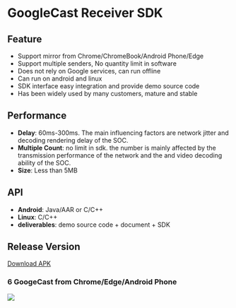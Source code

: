 # GoogleCast Receiver SDK

## Feature

* Support mirror from Chrome/ChromeBook/Android Phone/Edge
* Support multiple senders, No quantity limit in software
* Does not rely on Google services, can run offline
* Can run on android and linux
* SDK interface easy integration and provide demo source code
* Has been widely used by many customers, mature and stable

## Performance

* **Delay**: 60ms-300ms. The main influencing factors are network jitter and decoding rendering delay of the SOC.
* **Multiple Count**: no limit in sdk. the number  is mainly affected by the transmission performance of the network and the and video decoding ability of the SOC.
* **Size**: Less than 5MB

## API

* **Android**: Java/AAR or C/C++
* **Linux**: C/C++
* **deliverables**: demo source code + document + SDK

## Release Version

[Download APK](https://github.com/WirelessPresentation/WirelessDisplay/releases/download/latest/BJCastTV.apk)

### 6 GoogeCast from Chrome/Edge/Android Phone
![](https://github.com/WirelessPresentation/WirelessDisplay-SDK/blob/main/zimg/googlecast-6.jpg)


